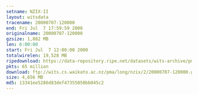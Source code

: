 ```yaml
---
setname: NZIX-II
layout: witsdata
tracename: 20000707-120000
end: Fri Jul  7 17:59:59 2000
originalname: 20000707-120000
gzsize: 1,882 MB
len: 6:00:00
start: Fri Jul  7 12:00:00 2000
totalwirelen: 19,528 MB
ripedownload: https://data-repository.ripe.net/datasets/wits-archive/pma/long/nzix/2/20000707-120000.gz
pkts: 65 million
download: ftp://wits.cs.waikato.ac.nz/pma/long/nzix/2/20000707-120000.gz
size: 4,656 MB
md5: 13341ee5286d83def47355050bb045c2
---
```

